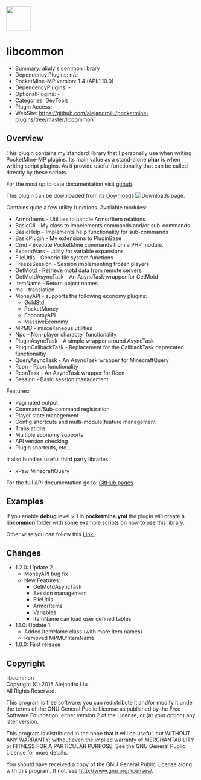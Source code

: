 <img src="https://raw.githubusercontent.com/alejandroliu/pocketmine-plugins/master/Media/common.png" style="width:64px;height:64px" width="64" height="64"/>

# libcommon

- Summary: aliuly's common library
- Dependency Plugins: n/a
- PocketMine-MP version: 1.4 (API:1.10.0)
- DependencyPlugins: -
- OptionalPlugins: -
- Categories: DevTools
- Plugin Access: -
- WebSite: https://github.com/alejandroliu/pocketmine-plugins/tree/master/libcommon

## Overview

This plugin contains my standard library that I personally use when
writing PocketMine-MP plugins.  Its main value as a stand-alone **phar**
is when writing script plugins.  As it provide useful functionality that
can be called directly by these scripts.

For the most up to date documentation visit
[github](https://github.com/alejandroliu/pocketmine-plugins/tree/master/libcommon).

This plugin can be downloaded from its
[Downloads](https://github.com/alejandroliu/pocketmine-plugins/tree/master/libcommon/downloads.md)
<img src="https://raw.githubusercontent.com/alejandroliu/bad-plugins/master/Media/download-icon.png" alt="Downloads"/>
page.

Contains quite a few utility functions. Available modules:

- ArmorItems - Utilities to handle Armor/Item relations
- BasicCli - My class to impelements commands and/or sub-commands
- BasicHelp - Implements help functionality for sub-commands
- BasicPlugin - My extensions to PluginBase
- Cmd - execute PocketMine commands from a PHP module.
- ExpandVars - utility for variable expansions
- FileUtils - Generic file system functions
- FreezeSession - Session implementing frozen players
- GetMotd - Retrieve motd data from remote servers
- GetMotdAsyncTask - An AsyncTask wrapper for GetMotd
- ItemName - Return object names
- mc - translation
- MoneyAPI - supports the following economy plugins:
  - GoldStd
  - PocketMoney
  - EconomyAPI
  - MassiveEconomy
- MPMU - miscellaneous utilities
- Npc - Non-player character functionality
- PluginAsyncTask - A simple wrapper around AsyncTask
- PluginCallbackTask - Replacement for the CallbackTask deprecated functionaltiy
- QueryAsyncTask - An AsyncTask wrapper for MinecraftQuery
- Rcon - Rcon functionality
- RconTask - An AsyncTask wrapper for Rcon
- Session - Basic session management

Features:

- Paginated output
- Command/Sub-command registration
- Player state management
- Config shortcuts and multi-module|feature management
- Translations
- Multiple economy supports
- API version checking
- Plugin shortcuts, etc...

It also bundles useful third party libraries:

- xPaw MinecraftQuery

For the full API documentation go to: [GitHub pages](http://alejandroliu.github.io/pocketmine-plugins/libcommon/apidocs/index.html)

## Examples

If you enable **debug** level > 1 in **pocketmine.yml** the plugin will create a
**libcommon** folder with some example scripts on how to use this library.

Other wise you can follow this
<a href="https://github.com/alejandroliu/pocketmine-plugins/tree/master/libcommon/resources/examples" target="_new" title="_examples_" >
Link.
</a>

## Changes

- 1.2.0: Update 2<br/>
  * MoneyAPI bug fix<br/>
  * New Features:<br/>
    * GetMotdAsyncTask<br/>
    * Session management<br/>
    * FileUtils<br/>
    * ArmorItems<br/>
    * Variables<br/>
    * ItemName can load user defined tables<br/>
- 1.1.0: Update 1<br/>
  * Added ItemName class (with more item names)<br/>
  * Removed MPMU::itemName<br/>
- 1.0.0: First release

## Copyright

libcommon<br/>
Copyright (C) 2015 Alejandro Liu<br/>
All Rights Reserved.

This program is free software: you can redistribute it and/or modify
it under the terms of the GNU General Public License as published by
the Free Software Foundation, either version 2 of the License, or
(at your option) any later version.

This program is distributed in the hope that it will be useful,
but WITHOUT ANY WARRANTY; without even the implied warranty of
MERCHANTABILITY or FITNESS FOR A PARTICULAR PURPOSE.  See the
GNU General Public License for more details.

You should have received a copy of the GNU General Public License
along with this program.  If not, see <http://www.gnu.org/licenses/>.
